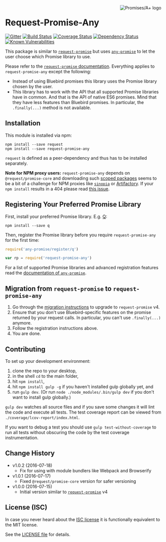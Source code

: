 <a href="http://promisesaplus.com/">
    <img src="https://promises-aplus.github.io/promises-spec/assets/logo-small.png" align="right" alt="Promises/A+ logo" />
</a>

# Request-Promise-Any

[![Gitter](https://img.shields.io/badge/gitter-join_chat-blue.svg?style=flat-square&maxAge=2592000)](https://gitter.im/request/request-promise?utm_source=badge&utm_medium=badge&utm_campaign=pr-badge&utm_content=badge)
[![Build Status](https://img.shields.io/travis/request/request-promise-any/master.svg?style=flat-square&maxAge=2592000)](https://travis-ci.org/request/request-promise-any)
[![Coverage Status](https://img.shields.io/coveralls/request/request-promise-any.svg?style=flat-square&maxAge=2592000)](https://coveralls.io/r/request/request-promise-any)
[![Dependency Status](https://img.shields.io/david/request/request-promise-any.svg?style=flat-square&maxAge=2592000)](https://david-dm.org/request/request-promise-any)
[![Known Vulnerabilities](https://snyk.io/test/npm/request-promise-any/badge.svg?style=flat-square&maxAge=2592000)](https://snyk.io/test/npm/request-promise-any)

This package is similar to [`request-promise`](https://www.npmjs.com/package/request-promise) but uses [`any-promise`](https://www.npmjs.com/package/any-promise) to let the user choose which Promise library to use.

Please refer to the [`request-promise` documentation](https://www.npmjs.com/package/request-promise). Everything applies to `request-promise-any` except the following:
- Instead of using Bluebird promises this library uses the Promise library chosen by the user.
- This library has to work with the API that all supported Promise libraries have in common. And that is the API of native ES6 promises. Mind that they have less features than Bluebird promises. In particular, the `.finally(...)` method is not available.

## Installation

This module is installed via npm:

```
npm install --save request
npm install --save request-promise-any
```

`request` is defined as a peer-dependency and thus has to be installed separately.

**Note for NPM proxy users:** `request-promise-any` depends on `@request/promise-core` and downloading such [scoped packages](https://www.npmjs.org/doc/misc/npm-scope.html) seems to be a bit of a challenge for NPM proxies like [`sinopia`](https://github.com/rlidwka/sinopia) or [Artifactory](https://www.jfrog.com/artifactory/). If your `npm install` results in a 404 please read [this issue](https://github.com/request/request-promise/issues/137).

## Registering Your Preferred Promise Library

First, install your preferred Promise library. E.g. [Q](https://www.npmjs.com/package/q):

```
npm install --save q
```

Then, register the Promise library before you require `request-promise-any` for the first time:

``` js
require('any-promise/register/q')

var rp = require('request-promise-any')
```

For a list of supported Promise libraries and advanced registration features read the [documentation of `any-promise`](https://github.com/kevinbeaty/any-promise).

## Migration from `request-promise` to `request-promise-any`

1. Go through the [migration instructions](https://github.com/request/request-promise#migration-from-v3-to-v4) to upgrade to `request-promise` v4.
2. Ensure that you don't use Bluebird-specific features on the promise returned by your request calls. In particular, you can't use `.finally(...)` anymore.
3. Follow the registration instructions above.
4. You are done.

## Contributing

To set up your development environment:

1. clone the repo to your desktop,
2. in the shell `cd` to the main folder,
3. hit `npm install`,
4. hit `npm install gulp -g` if you haven't installed gulp globally yet, and
5. run `gulp dev`. (Or run `node ./node_modules/.bin/gulp dev` if you don't want to install gulp globally.)

`gulp dev` watches all source files and if you save some changes it will lint the code and execute all tests. The test coverage report can be viewed from `./coverage/lcov-report/index.html`.

If you want to debug a test you should use `gulp test-without-coverage` to run all tests without obscuring the code by the test coverage instrumentation.

## Change History

- v1.0.2 (2016-07-18)
    - Fix for using with module bundlers like Webpack and Browserify
- v1.0.1 (2016-07-17)
    - Fixed `@request/promise-core` version for safer versioning
- v1.0.0 (2016-07-15)
    - Initial version similar to [`request-promise`](https://www.npmjs.com/package/request-promise) v4

## License (ISC)

In case you never heard about the [ISC license](http://en.wikipedia.org/wiki/ISC_license) it is functionally equivalent to the MIT license.

See the [LICENSE file](LICENSE) for details.
